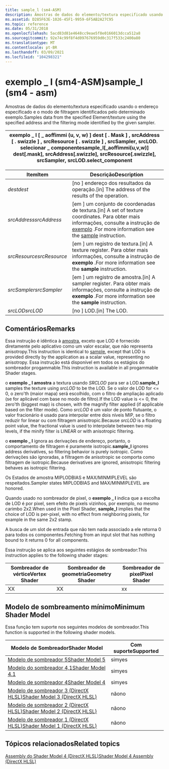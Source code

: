 ```yaml
---
title: sample_l (sm4-ASM)
description: Amostras de dados do elemento/textura especificado usando o endereço especificado e o modo de filtragem identificados pelo determinado exemplo. | sample_l (sm4-ASM)
ms.assetid: D285F63E-1026-45F1-9959-6F5AB2A27C95
ms.topic: reference
ms.date: 05/31/2018
ms.openlocfilehash: 5acd83d81e4648cc9eae5f8e0166013dcca512a8
ms.sourcegitcommit: 92e74c99f8f4d097676959d0c317f533c2400a80
ms.translationtype: MT
ms.contentlocale: pt-BR
ms.lasthandoff: 03/09/2021
ms.locfileid: "104298321"
---
```

# <a name="sample_l-sm4---asm"></a><span data-ttu-id="41763-104">exemplo \_ l (sm4-ASM)</span><span class="sxs-lookup"><span data-stu-id="41763-104">sample\_l (sm4 - asm)</span></span>

<span data-ttu-id="41763-105">Amostras de dados do elemento/textura especificado usando o endereço especificado e o modo de filtragem identificados pelo determinado exemplo.</span><span class="sxs-lookup"><span data-stu-id="41763-105">Samples data from the specified Element/texture using the specified address and the filtering mode identified by the given sampler.</span></span>



| <span data-ttu-id="41763-106">exemplo \_ l \[ \_ aoffimmi (u, v, w) \] dest \[ . Mask \] , srcAddress \[ . swizzle \] , srcResource \[ . swizzle \] , srcSampler, srcLOD. selecionar \_ componente</span><span class="sxs-lookup"><span data-stu-id="41763-106">sample\_l\[\_aoffimmi(u,v,w)\] dest\[.mask\], srcAddress\[.swizzle\], srcResource\[.swizzle\], srcSampler, srcLOD.select\_component</span></span> |
|-------------------------------------------------------------------------------------------------------------------------------------|



 



| <span data-ttu-id="41763-107">Item</span><span class="sxs-lookup"><span data-stu-id="41763-107">Item</span></span>                                                                                                               | <span data-ttu-id="41763-108">Descrição</span><span class="sxs-lookup"><span data-stu-id="41763-108">Description</span></span>                                                                                                                |
|--------------------------------------------------------------------------------------------------------------------|----------------------------------------------------------------------------------------------------------------------------|
| <span data-ttu-id="41763-109"><span id="dest"></span><span id="DEST"></span>*dest*</span><span class="sxs-lookup"><span data-stu-id="41763-109"><span id="dest"></span><span id="DEST"></span>*dest*</span></span><br/>                                                    | <span data-ttu-id="41763-110">\[no \] endereço dos resultados da operação.</span><span class="sxs-lookup"><span data-stu-id="41763-110">\[in\] The address of the results of the operation.</span></span><br/>                                                             |
| <span data-ttu-id="41763-111"><span id="srcAddress"></span><span id="srcaddress"></span><span id="SRCADDRESS"></span>*srcAddress*</span><span class="sxs-lookup"><span data-stu-id="41763-111"><span id="srcAddress"></span><span id="srcaddress"></span><span id="SRCADDRESS"></span>*srcAddress*</span></span><br/>     | <span data-ttu-id="41763-112">\[em \] um conjunto de coordenadas de textura.</span><span class="sxs-lookup"><span data-stu-id="41763-112">\[in\] A set of texture coordinates.</span></span> <span data-ttu-id="41763-113">Para obter mais informações, consulte a instrução de [exemplo](sample--sm4---asm-.md) .</span><span class="sxs-lookup"><span data-stu-id="41763-113">For more information see the [sample](sample--sm4---asm-.md) instruction.</span></span><br/> |
| <span data-ttu-id="41763-114"><span id="srcResource"></span><span id="srcresource"></span><span id="SRCRESOURCE"></span>*srcResource*</span><span class="sxs-lookup"><span data-stu-id="41763-114"><span id="srcResource"></span><span id="srcresource"></span><span id="SRCRESOURCE"></span>*srcResource*</span></span><br/> | <span data-ttu-id="41763-115">\[em \] um registro de textura.</span><span class="sxs-lookup"><span data-stu-id="41763-115">\[in\] A texture register.</span></span> <span data-ttu-id="41763-116">Para obter mais informações, consulte a instrução de **exemplo** .</span><span class="sxs-lookup"><span data-stu-id="41763-116">For more information see the **sample** instruction.</span></span><br/>                                 |
| <span data-ttu-id="41763-117"><span id="srcSampler"></span><span id="srcsampler"></span><span id="SRCSAMPLER"></span>*srcSampler*</span><span class="sxs-lookup"><span data-stu-id="41763-117"><span id="srcSampler"></span><span id="srcsampler"></span><span id="SRCSAMPLER"></span>*srcSampler*</span></span><br/>     | <span data-ttu-id="41763-118">\[em \] um registro de amostra.</span><span class="sxs-lookup"><span data-stu-id="41763-118">\[in\] A sampler register.</span></span> <span data-ttu-id="41763-119">Para obter mais informações, consulte a instrução de **exemplo** .</span><span class="sxs-lookup"><span data-stu-id="41763-119">For more information see the **sample** instruction.</span></span><br/>                                 |
| <span data-ttu-id="41763-120"><span id="srcLOD"></span><span id="srclod"></span><span id="SRCLOD"></span>*srcLOD*</span><span class="sxs-lookup"><span data-stu-id="41763-120"><span id="srcLOD"></span><span id="srclod"></span><span id="SRCLOD"></span>*srcLOD*</span></span><br/>                     | <span data-ttu-id="41763-121">\[no \] LOD.</span><span class="sxs-lookup"><span data-stu-id="41763-121">\[in\] The LOD.</span></span><br/>                                                                                                 |



 

## <a name="remarks"></a><span data-ttu-id="41763-122">Comentários</span><span class="sxs-lookup"><span data-stu-id="41763-122">Remarks</span></span>

<span data-ttu-id="41763-123">Essa instrução é idêntica à [amostra](sample--sm4---asm-.md), exceto que LOD é fornecido diretamente pelo aplicativo como um valor escalar, que não representa anisotropy.</span><span class="sxs-lookup"><span data-stu-id="41763-123">This instruction is identical to [sample](sample--sm4---asm-.md), except that LOD is provided directly by the application as a scalar value, representing no anisotropy.</span></span> <span data-ttu-id="41763-124">Essa instrução está disponível em todos os estágios do sombreador progammable.</span><span class="sxs-lookup"><span data-stu-id="41763-124">This instruction is available in all progammable Shader stages.</span></span>

<span data-ttu-id="41763-125">o **exemplo \_ l amostra** a textura usando *SRCLOD* para ser a LOD.</span><span class="sxs-lookup"><span data-stu-id="41763-125">**sample\_l** samples the texture using *srcLOD* to be the LOD.</span></span> <span data-ttu-id="41763-126">Se o valor de LOD for <= 0, o zero'th (maior mapa) será escolhido, com o filtro de ampliação aplicado (se for aplicável com base no modo de filtro).</span><span class="sxs-lookup"><span data-stu-id="41763-126">If the LOD value is <= 0, the zero'th (biggest map) is chosen, with the magnify filter applied (if applicable based on the filter mode).</span></span> <span data-ttu-id="41763-127">Como *srcLOD* é um valor de ponto flutuante, o valor fracionário é usado para interpolar entre dois níveis MIP, se o filtro reduzir for linear ou com filtragem anisotropic.</span><span class="sxs-lookup"><span data-stu-id="41763-127">Because *srcLOD* is a floating point value, the fractional value is used to interpolate between two mip levels, if the minify filter is LINEAR or with anisotropic filtering.</span></span>

<span data-ttu-id="41763-128">o **exemplo \_ l** ignora as derivações de endereço, portanto, o comportamento de filtragem é puramente isotropic.</span><span class="sxs-lookup"><span data-stu-id="41763-128">**sample\_l** ignores address derivatives, so filtering behavior is purely isotropic.</span></span> <span data-ttu-id="41763-129">Como derivações são ignoradas, a filtragem de anisotropic se comporta como filtragem de isotropic.</span><span class="sxs-lookup"><span data-stu-id="41763-129">Because derivatives are ignored, anisotropic filtering behaves as isotropic filtering.</span></span>

<span data-ttu-id="41763-130">Os Estados de amostra MIPLODBIAS e MAX/MINMIPLEVEL são respeitados.</span><span class="sxs-lookup"><span data-stu-id="41763-130">Sampler states MIPLODBIAS and MAX/MINMIPLEVEL are honored.</span></span>

<span data-ttu-id="41763-131">Quando usado no sombreador de pixel, o **exemplo \_ l** indica que a escolha de LOD é por pixel, sem efeito de pixels vizinhos, por exemplo, no mesmo carimbo 2x2.</span><span class="sxs-lookup"><span data-stu-id="41763-131">When used in the Pixel Shader, **sample\_l** implies that the choice of LOD is per-pixel, with no effect from neighboring pixels, for example in the same 2x2 stamp.</span></span>

<span data-ttu-id="41763-132">A busca de um slot de entrada que não tem nada associado a ele retorna 0 para todos os componentes.</span><span class="sxs-lookup"><span data-stu-id="41763-132">Fetching from an input slot that has nothing bound to it returns 0 for all components.</span></span>

<span data-ttu-id="41763-133">Essa instrução se aplica aos seguintes estágios de sombreador:</span><span class="sxs-lookup"><span data-stu-id="41763-133">This instruction applies to the following shader stages:</span></span>



| <span data-ttu-id="41763-134">Sombreador de vértice</span><span class="sxs-lookup"><span data-stu-id="41763-134">Vertex Shader</span></span> | <span data-ttu-id="41763-135">Sombreador de geometria</span><span class="sxs-lookup"><span data-stu-id="41763-135">Geometry Shader</span></span> | <span data-ttu-id="41763-136">Sombreador de pixel</span><span class="sxs-lookup"><span data-stu-id="41763-136">Pixel Shader</span></span> |
|---------------|-----------------|--------------|
| <span data-ttu-id="41763-137">X</span><span class="sxs-lookup"><span data-stu-id="41763-137">X</span></span>             | <span data-ttu-id="41763-138">X</span><span class="sxs-lookup"><span data-stu-id="41763-138">X</span></span>               | <span data-ttu-id="41763-139">x</span><span class="sxs-lookup"><span data-stu-id="41763-139">x</span></span>            |



 

## <a name="minimum-shader-model"></a><span data-ttu-id="41763-140">Modelo de sombreamento mínimo</span><span class="sxs-lookup"><span data-stu-id="41763-140">Minimum Shader Model</span></span>

<span data-ttu-id="41763-141">Essa função tem suporte nos seguintes modelos de sombreador.</span><span class="sxs-lookup"><span data-stu-id="41763-141">This function is supported in the following shader models.</span></span>



| <span data-ttu-id="41763-142">Modelo de Sombreador</span><span class="sxs-lookup"><span data-stu-id="41763-142">Shader Model</span></span>                                              | <span data-ttu-id="41763-143">Com suporte</span><span class="sxs-lookup"><span data-stu-id="41763-143">Supported</span></span> |
|-----------------------------------------------------------|-----------|
| [<span data-ttu-id="41763-144">Modelo de sombreador 5</span><span class="sxs-lookup"><span data-stu-id="41763-144">Shader Model 5</span></span>](d3d11-graphics-reference-sm5.md)        | <span data-ttu-id="41763-145">sim</span><span class="sxs-lookup"><span data-stu-id="41763-145">yes</span></span>       |
| [<span data-ttu-id="41763-146">Modelo do sombreador 4,1</span><span class="sxs-lookup"><span data-stu-id="41763-146">Shader Model 4.1</span></span>](dx-graphics-hlsl-sm4.md)              | <span data-ttu-id="41763-147">sim</span><span class="sxs-lookup"><span data-stu-id="41763-147">yes</span></span>       |
| [<span data-ttu-id="41763-148">Modelo de sombreador 4</span><span class="sxs-lookup"><span data-stu-id="41763-148">Shader Model 4</span></span>](dx-graphics-hlsl-sm4.md)                | <span data-ttu-id="41763-149">sim</span><span class="sxs-lookup"><span data-stu-id="41763-149">yes</span></span>       |
| [<span data-ttu-id="41763-150">Modelo de sombreador 3 (DirectX HLSL)</span><span class="sxs-lookup"><span data-stu-id="41763-150">Shader Model 3 (DirectX HLSL)</span></span>](dx-graphics-hlsl-sm3.md) | <span data-ttu-id="41763-151">não</span><span class="sxs-lookup"><span data-stu-id="41763-151">no</span></span>        |
| [<span data-ttu-id="41763-152">Modelo de sombreador 2 (DirectX HLSL)</span><span class="sxs-lookup"><span data-stu-id="41763-152">Shader Model 2 (DirectX HLSL)</span></span>](dx-graphics-hlsl-sm2.md) | <span data-ttu-id="41763-153">não</span><span class="sxs-lookup"><span data-stu-id="41763-153">no</span></span>        |
| [<span data-ttu-id="41763-154">Modelo de sombreador 1 (DirectX HLSL)</span><span class="sxs-lookup"><span data-stu-id="41763-154">Shader Model 1 (DirectX HLSL)</span></span>](dx-graphics-hlsl-sm1.md) | <span data-ttu-id="41763-155">não</span><span class="sxs-lookup"><span data-stu-id="41763-155">no</span></span>        |



 

## <a name="related-topics"></a><span data-ttu-id="41763-156">Tópicos relacionados</span><span class="sxs-lookup"><span data-stu-id="41763-156">Related topics</span></span>

<dl> <dt>

[<span data-ttu-id="41763-157">Assembly do Shader Model 4 (DirectX HLSL)</span><span class="sxs-lookup"><span data-stu-id="41763-157">Shader Model 4 Assembly (DirectX HLSL)</span></span>](dx-graphics-hlsl-sm4-asm.md)
</dt> </dl>

 

 






